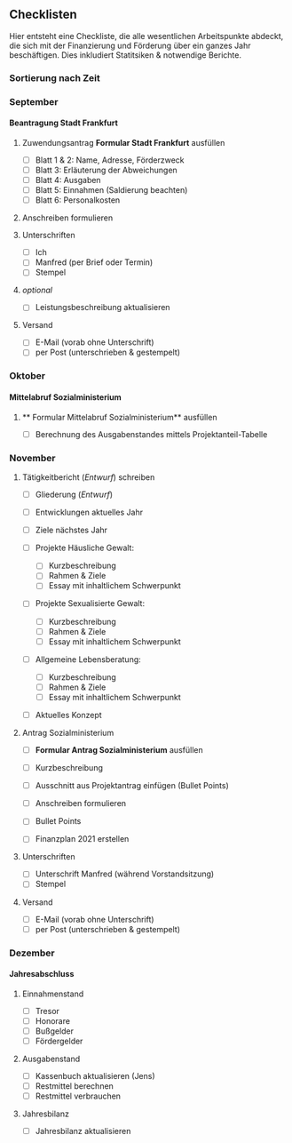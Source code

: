 ## Checklisten
Hier entsteht eine Checkliste, die alle wesentlichen Arbeitspunkte abdeckt, die sich mit der Finanzierung und Förderung über ein ganzes Jahr beschäftigen. Dies inkludiert Statitsiken & notwendige Berichte.

### Sortierung nach Zeit

### September
#### Beantragung Stadt Frankfurt
1. Zuwendungsantrag **Formular Stadt Frankfurt** ausfüllen

	- [ ] Blatt 1 & 2: Name, Adresse, Förderzweck
	- [ ] Blatt 3: Erläuterung der Abweichungen 
	- [ ] Blatt 4: Ausgaben
	- [ ] Blatt 5: Einnahmen (Saldierung beachten)
	- [ ] Blatt 6: Personalkosten
2. Anschreiben formulieren
3. Unterschriften

	- [ ] Ich
	- [ ] Manfred (per Brief oder Termin)
	- [ ] Stempel

4. *optional*

	- [ ] Leistungsbeschreibung aktualisieren

5. Versand 

	- [ ] E-Mail (vorab ohne Unterschrift)
	- [ ] per Post (unterschrieben & gestempelt)	
### Oktober
#### Mittelabruf Sozialministerium
1. ** Formular Mittelabruf Sozialministerium** ausfüllen

	- [ ] Berechnung des Ausgabenstandes mittels Projektanteil-Tabelle
### November
1. Tätigkeitbericht (*Entwurf*) schreiben

	- [ ] Gliederung (*Entwurf*)
	- [ ] Entwicklungen aktuelles Jahr
	- [ ] Ziele nächstes Jahr

	- [ ] Projekte Häusliche Gewalt:
		- [ ] Kurzbeschreibung
		- [ ] Rahmen & Ziele
		- [ ] Essay mit inhaltlichem Schwerpunkt
	- [ ] Projekte Sexualisierte Gewalt:
		- [ ] Kurzbeschreibung
		- [ ] Rahmen & Ziele
		- [ ] Essay mit inhaltlichem Schwerpunkt
	- [ ] Allgemeine Lebensberatung:
		- [ ] Kurzbeschreibung
		- [ ] Rahmen & Ziele
		- [ ] Essay mit inhaltlichem Schwerpunkt
	- [ ] Aktuelles Konzept

2. Antrag Sozialministerium

	- [ ] **Formular Antrag Sozialministerium** ausfüllen
	- [ ] Kurzbeschreibung
	- [ ] Ausschnitt aus Projektantrag einfügen (Bullet Points)

	- [ ] Anschreiben formulieren
	- [ ] Bullet Points
	- [ ] Finanzplan 2021 erstellen

3. Unterschriften

	- [ ] Unterschrift Manfred (während Vorstandsitzung)
	- [ ] Stempel

4. Versand

	- [ ] E-Mail (vorab ohne Unterschrift)
	- [ ] per Post (unterschrieben & gestempelt)
### Dezember
#### Jahresabschluss
1. Einnahmenstand

	- [ ] Tresor
	- [ ] Honorare
	- [ ] Bußgelder
	- [ ] Fördergelder

2. Ausgabenstand

	- [ ] Kassenbuch aktualisieren (Jens)
	- [ ] Restmittel berechnen
	- [ ] Restmittel verbrauchen

3. Jahresbilanz

	- [ ] Jahresbilanz aktualisieren





